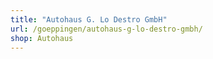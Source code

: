 ```yaml
---
title: "Autohaus G. Lo Destro GmbH"
url: /goeppingen/autohaus-g-lo-destro-gmbh/
shop: Autohaus
---
```

